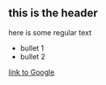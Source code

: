 ## this is the header

here is some regular text
* bullet 1
* bullet 2

[link to Google](http://www.google.com)